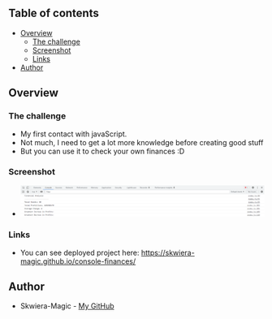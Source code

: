 ## Table of contents

- [Overview](#overview)
  - [The challenge](#the-challenge)
  - [Screenshot](#screenshot)
  - [Links](#links)
- [Author](#author)

## Overview

### The challenge

* My first contact with javaScript.
* Not much, I need to get a lot more knowledge before creating good stuff
* But you can use it to check your own finances :D

### Screenshot

* ![Screenshot of the deployed portfolio](./images/screenshot.png)

### Links

* You can see deployed project here: https://skwiera-magic.github.io/console-finances/

## Author
- Skwiera-Magic - [My GitHub](https://github.com/Skwiera-Magic/)
